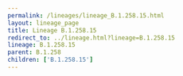```yaml
---
permalink: /lineages/lineage_B.1.258.15.html
layout: lineage_page
title: Lineage B.1.258.15
redirect_to: ../lineage.html?lineage=B.1.258.15
lineage: B.1.258.15
parent: B.1.258
children: ['B.1.258.15']
---
```

